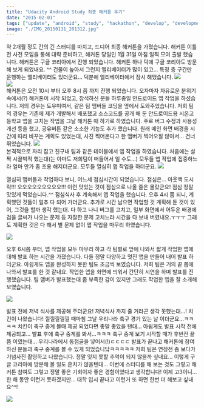 ```yaml
---
title: "Udacity Android Study 최종 해커톤 후기"
date: "2015-02-01"
tags: ["update", "android", "study", "hackathon", "develop", "development", "review"]
image: "./IMG_20150131_201312.jpg"
---
```


약 2개월 정도 간의 긴 스터디를 마치고, 드디어 최종 해커톤을 가졌습니다. 해커톤 이틀 전 사전 모임을 통해 대략 준비하고,
해커톤 당일인 1월 31일 아침 일찍 모여 출발 했습니다. 해커톤은 구글 코리아에서 진행 되었습니다. 해커톤 하나 덕에 구글 코리아도 방문해 보게 되었내요. ^^
건물이 높아서 그런지 엘리베이터가 많이 있고... 특정 층 구간만 운행하는 엘리베이터도 있더군요... 덕분에 엘리베이터에서 잠시 해맸습니다.
<img src="/blogimgs/IMG_20150131_094825.jpg"><br>
<img src="/blogimgs/IMG_20150131_094928.jpg"><br>
해커톤은 오전 10시 부터 오후 8시 쯤 까지 진행 되었습니다. 오자마자 자유로운 분위기 속에서(?) 해커톤이 시작 되었고, 참석하신 분들 하루종일 안드로이드 앱 작업을 하셨습니다.
저의 경우는 도우미여서, 같은 팀 맴버들 코딩을 옆에서 도와주었습니다. 저희 팀의 경우는 기존에 제가 개발해서 배포했고 소스코드를 공개 해 둔 안드로이드용 시온고등학교 앱을
고치는 작업을 그날 해커톤 때 하기로 하였습니다. 주로 버그 수정과 사용성 개선 등을 했고, 공유버튼 같은 소소한 기능도 추가 했습니다. 원래 메인 화면 배경을
시간에 따라 바꾸는 계획도 있었는대, 사진 찍어온다고 한 맴버가 찍어오질 않아서... 건너 뛰었습니다.
<img src="/blogimgs/IMG_20150131_120334.jpg"><br>
본격적으로 자리 잡고 친구내 팀과 같은 테이블에서 앱 작업을 하였습니다. 처음에는 살짝 시끌벅적 했는대(는 아마도 저희팀이 떠들어서 일 수도...) 모두들 앱 작업에 집중하느라 얼마 안가 좀 조용 해지더군요. 모두들 열심히 앱 작업을 하더군요.
<img src="/blogimgs/IMG_20150131_121713.jpg"><br>

열심히 맴버들과 작업하다 보니, 어느세 점심시간이 되었습니다. 점심은... 아웃백 도시락!!! 오오오오오오오오오!!! 이런 맛있는 것이 점심으로 나올 줄은 몰랐군요!
점심 정말 맛있게 먹었습니다.^^ 점심식사 후 계속해서 앱 작업을 했습니다. 오후 4시 쯤 되니, 계획했던 것들이 얼추 다 되어 가더군요. 추가로 시간 남으면 작업할 것 계획해 둔 것이 있어,
그것을 할까 생각 했는대. 다 하고 나니 버그를 고치고, 일부 화면에서 어두운 배경에 검을 글씨가 나오는 문제 등 자잘한 문제 고치느라 시간을 다 보내 버렸내요.ㅜㅜㅜ 그래도 계획한 것은 다 해서 별 문제 없이 앱 작업을 마무리 하였습니다.

<img src="/blogimgs/스크린샷-2015-02-01 00-25-41.png"><br>

오후 6시쯤 부터, 앱 작업을 모두 마무리 하고 각 팀별로 앞에 나와서 짧게 작업한 앱에 대해 발표 하는 시간을 가졌습니다. 다들 정말 다양하고 멋진 앱을 만들어 내어 발표 하더군요.
아쉽게도 앱을 완성하지 못한 팀도 조금씩 보였습니다. 저희 팀은 거의 끝 쯤에 나와서 발표를 한 것 같내요. 작업한 앱을 화면에 띄워서 간단히 시연을 하며 발표를 진행했습니다.
팀 맴버가 발표했는대 좀 부족한 감이 있지만 그래도 작업한 앱을 잘 소개해 보였습니다.

<img src="/blogimgs/IMG_20150131_182702.jpg"><br>

발표 전에 저녁 식사를 제공해 주더군요! 저녁식사 까지 줄 거라곤 생각 못했는대...! 치킨이 나왔습니다! 낄낄낄낄낄
때마침 그날 우리나라 축구 경기 있는 날 이더군요...ㅋㅋㅋㅋ 치킨이 축구 중계 볼때 제공 되었다면 좋말 좋았을 텐대...
아쉽게도 발표 시작 전에 제공되고... 발표 후에 축구 중계를 봐서...ㅋㅋㅋ 축구 중계 보기 시작할 때가 후반전 끝 쯤 이였는대...
우리나라에서 동점골을 넣어서(!)ㄷㄷㄷㄷ 발표가 끝나고 해커톤에 참여하신 분들과 축구 중계를 볼 수 있게 되었습니닼ㅋㅋㅋㅋㅋ
저희 팀은 연장전 좀 보다가 기념사진 촬영하고 나왔습니다. 정말 잊지 못할 추억이 되지 않을까 싶내요... 이렇게 구글 코리아에 방문해 볼 일도 흔치가 않을텐대...
이번에 스터디를 해 보는 것도 그렇고 해커톤 참여도 그렇고 정말 좋은 기회이자 좋은 경험이였다고 생각합니다! 이제 고3이니... 한 해 동안 이런거 못하겠지만...
대학 입시 끝나고 이런거 또 하면 한번 더 해보고 싶내요^^!

<img src="/blogimgs/soccer-live-cast-at-google-korea.jpg"><br>
